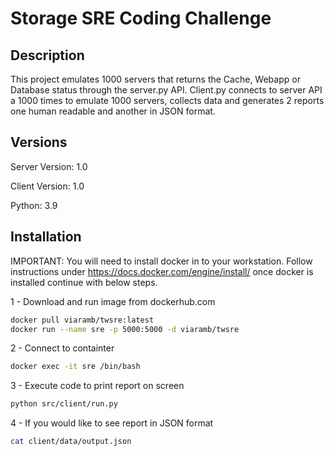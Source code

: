 # Storage SRE Coding Challenge

## Description

This project emulates 1000 servers that returns the Cache, Webapp or Database status
through the server.py API. Client.py connects to server API a 1000 times 
to emulate 1000 servers, collects data and generates 2 reports one human 
readable and another in JSON format.

## Versions
Server Version: 1.0

Client Version: 1.0

Python: 3.9

## Installation

IMPORTANT: You will need to install docker in to your workstation. Follow instructions
under https://docs.docker.com/engine/install/ once docker is installed continue with below steps.

1 - Download and run image from dockerhub.com

```bash
docker pull viaramb/twsre:latest
docker run --name sre -p 5000:5000 -d viaramb/twsre
```
2 - Connect to containter
```bash
docker exec -it sre /bin/bash
```
3 - Execute code to print report on screen
```bash
python src/client/run.py
```
4 - If you would like to see report in JSON format
```bash
cat client/data/output.json
```

